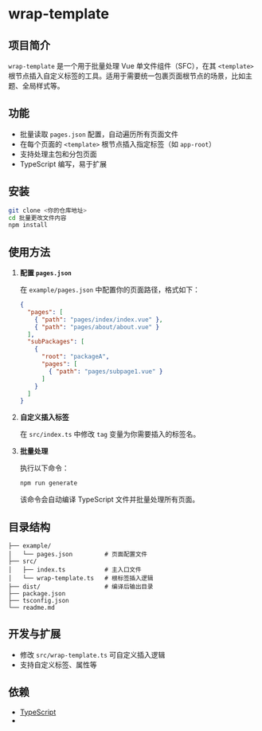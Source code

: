 # wrap-template

## 项目简介

`wrap-template` 是一个用于批量处理 Vue 单文件组件（SFC），在其 `<template>` 根节点插入自定义标签的工具。适用于需要统一包裹页面根节点的场景，比如主题、全局样式等。

## 功能

- 批量读取 `pages.json` 配置，自动遍历所有页面文件
- 在每个页面的 `<template>` 根节点插入指定标签（如 `app-root`）
- 支持处理主包和分包页面
- TypeScript 编写，易于扩展

## 安装

```bash
git clone <你的仓库地址>
cd 批量更改文件内容
npm install
```

## 使用方法

1. **配置 `pages.json`**

   在 `example/pages.json` 中配置你的页面路径，格式如下：

   ```json
   {
     "pages": [
       { "path": "pages/index/index.vue" },
       { "path": "pages/about/about.vue" }
     ],
     "subPackages": [
       {
         "root": "packageA",
         "pages": [
           { "path": "pages/subpage1.vue" }
         ]
       }
     ]
   }
   ```

2. **自定义插入标签**

   在 `src/index.ts` 中修改 `tag` 变量为你需要插入的标签名。

3. **批量处理**

   执行以下命令：

   ```bash
   npm run generate
   ```

   该命令会自动编译 TypeScript 文件并批量处理所有页面。

## 目录结构

```
├── example/
│   └── pages.json         # 页面配置文件
├── src/
│   ├── index.ts           # 主入口文件
│   └── wrap-template.ts   # 根标签插入逻辑
├── dist/                  # 编译后输出目录
├── package.json
├── tsconfig.json
└── readme.md
```

## 开发与扩展

- 修改 `src/wrap-template.ts` 可自定义插入逻辑
- 支持自定义标签、属性等

## 依赖

- [TypeScript](https://www.typescriptlang.org/)
-